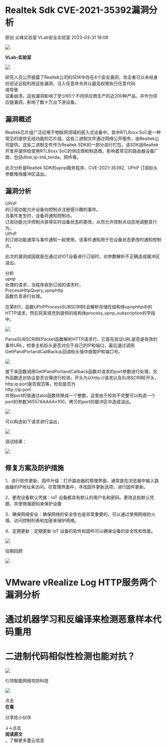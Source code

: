 #  Realtek Sdk CVE-2021-35392漏洞分析   
原创 尖峰实验室  VLab安全实验室   2023-03-31 18:08  
  
![](https://mmbiz.qpic.cn/sz_mmbiz_jpg/0NpbNYDUplQVdTRRJicJ2azEOTmTY3OafecibSXaJYKEr60h31TRUOicdYD6RzewdFzj1fiawg9HD0kgaicibZwQmKaQ/640?wx_fmt=jpeg "")  
  
**VLab-实验室**  
  
![](https://mmbiz.qpic.cn/mmbiz_gif/2TSketEedQ9mmk8nGa8zUv26iapUUPIczjUGSuap1ZqpQO56wnwGGmwkicPphswx7DG3CgAribFoibGw48d3VoQ17g/640?wx_fmt=gifwxfrom=5wx_lazy=1 "")  
  
  
  
研究人员公开披露了Realtek公司的SDK中存在4个安全漏洞，攻击者可以未经身份验证远程利用这些漏洞，注入任意命令并以最高权限执行任意代码  
或导致  
设备崩溃。这些漏洞影响了至少65个不同供应商生产的近200种产品，并作为供应链漏洞，影响了数十万台下游设备。  
## 漏洞概述  
  
Realtek芯片组广泛应用于物联网领域的嵌入式设备中，其中RTL8xxx SoC是一种常见的提供无线功能的芯片组。这些二进制文件通过网络公开服务，由Realtek公司提供。这些二进制文件作为Realtek SDK的一部分进行打包，该SDK由Realtek开发并提供给使用RTL8xxx SoC的供应商和制造商。影响着常见的路由器设备厂商、包括dlink,tp-link,tenda，网件等。  
  
此次分析是Realtek SDK的upnp服务程序，CVE-2021-35392,  UPnP 订阅标头参数堆栈缓冲区溢出。  
## 漏洞分析  
  
UPnP  
的订阅功能允许设备向控制点注册感兴趣的事件。  
当事件发生时，设备将通知控制点。  
订阅功能允许控制点获得实时设备状态的更改，从而允许控制点动态地调整其行为。  
 UPnP  
的订阅功能通常与事件通知一起使用，该事件通知用于在设备状态更改时通知控制点。  
  
此次的漏洞成因就是在通过对IOT设备进行订阅时，对参数解析不正确造成缓冲区溢出。  
  
分析  
upnp  
处理的请求，当程序收到订阅的请求时，  
ProcessHttpQuery_upnphttp  
函数负责进行处理。  
  
  
在第8行，函数UPnPProcessSUBSCRIBE会解析存储在结构体upnphttp中的HTTP请求，然后将其填充到提供的结构体process_upnp_subscription的字段中。  
  
![](https://mmbiz.qpic.cn/sz_mmbiz_png/0NpbNYDUplQVdTRRJicJ2azEOTmTY3OafgmUvmFza68OLhic0ylGiadQf1CfFXicWicfWAK9qGtgNAYS3BD6l9ZHX0g/640?wx_fmt=png "")  
  
  
ParseSUBSCRIBEPacket函数解析HTTP请求行。它首先验证URL是否是有效的事件URL，检查主机标头是否对应于自己的IP和端口，最后通过调用GetIPandPortandCallBack从回调标头值中提取IP和端口号。  
  
![](https://mmbiz.qpic.cn/sz_mmbiz_png/0NpbNYDUplQVdTRRJicJ2azEOTmTY3OafznCMmibEaicjSp9icPv31o7ojZbMoC8CD5zxibJ57u0icjEyl0vXs1hQfgw/640?wx_fmt=png "")  
  
接下来函数调用GetIPandPortandCallback函数对请求的port参数进行处理，另外函数还对协议是否合理进行检测，开头为以http://请求以及SUBSCRIBE开头，http:ip:port是否规范等，检验是否为  
http://ip:port  
并把port的值通过atoi函数转换成一个整数，这里由于校验不完整可以构造一个port的参数36557AAAAA*100，拷贝的port的缓冲区中造成溢出。  
  
![](https://mmbiz.qpic.cn/sz_mmbiz_png/0NpbNYDUplQVdTRRJicJ2azEOTmTY3OafPicEzHlInmeLwZ1PFUlpicr5vVPzxibnFq9ZibODIeyjxDJbRFrLgxCY4A/640?wx_fmt=png "")  
  
可以构造如下请求进行溢出，  
  
![](https://mmbiz.qpic.cn/sz_mmbiz_png/0NpbNYDUplQVdTRRJicJ2azEOTmTY3Oaf7oBa62yAibZMXdQv1Q1c9C6XSKicnP8WFrqW0h6euECPpiboPFAhu29cA/640?wx_fmt=png "")  
  
调试结果：  
  
![](https://mmbiz.qpic.cn/sz_mmbiz_png/0NpbNYDUplQVdTRRJicJ2azEOTmTY3OafdibumJEgs22nicHzOxfsFiaQGxqXhOIYdNib9h7flBJbTlN6Wyia2ww129Q/640?wx_fmt=png "")  
## 修复方案及防护措施  
  
1、进行软件更新、固件升级：打开路由器的管理界面，通常是在浏览器中输入路由器的IP地址来访问。在管理界面中，寻找固件更新选项，进行固件更新。  
  
2、更改设备默认凭据：IoT 设备都具有默认的用户名和密码。更改这些默认凭据，并使用强密码来保护设备  
  
3、确保网络安全：确保网络的安全性也是非常重要的。可以通过使用网络防火墙、访问控制列表和加密来保护网络。  
  
4、定期更新：定期更新 IoT 设备的软件和固件可以确保设备的安全性和性能。  
  
  
![](https://mmbiz.qpic.cn/mmbiz_png/asLg7via5ibAkf1mRkpS4IuZibZE5eeC0t8nibIZBfZEekibOEZVWyf9jHzIVvT2sTzKS1OtZzSBErxJUZXD1AwAAWw/640?wx_fmt=png&wxfrom=5&wx_lazy=1&wx_co=1 "")  
  
往期回顾  
  
![](https://mmbiz.qpic.cn/mmbiz_png/icjDF5uGXY5ibE0P0Mtzns3KNb5hsCIKPfMIRultHDbmzgJcDaibI4wNKM6ZloyGRtRovyXtVdv3SuuVOcmA8gn8A/640?wx_fmt=png&wxfrom=5&wx_lazy=1&wx_co=1 "")  
  
# VMware vRealize Log HTTP服务两个漏洞分析  
# 通过机器学习和反编译来检测恶意样本代码重用  
# 二进制代码相似性检测也能对抗？  
  
  
![](https://mmbiz.qpic.cn/mmbiz_png/7lCiaSMMkhia4WIkRNZHTwq8jJicy27jdbWa7ED26252RGmSPRE0rmHQsgZ6ZoichVyFNlvhLelZS09a194B9dyoAQ/640?wx_fmt=png&wxfrom=5&wx_lazy=1&wx_co=1 "")  
  
引领智能网络攻防科技  
  
![](https://mmbiz.qpic.cn/mmbiz_gif/CD1iaLIMEhibPv9rc3gdLj3g6fiaAcCZqIicylIMVKlbvd5ic5usJ2oia9cTgavs6BwQpEEYbfglc82kCJ0Qic3OHMEaw/640?wx_fmt=gif&wxfrom=5&wx_lazy=1 "")  
  
  
点击  
**在看**  
  
分享给小伙伴  
  
  
↓↓点击  
**阅读原文**  
，了解更多墨云信息  
  
